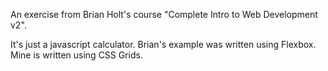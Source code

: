 An exercise from Brian Holt's course "Complete Intro to Web Development v2". 

It's just a javascript calculator. Brian's example was written using Flexbox. Mine is written using CSS Grids.